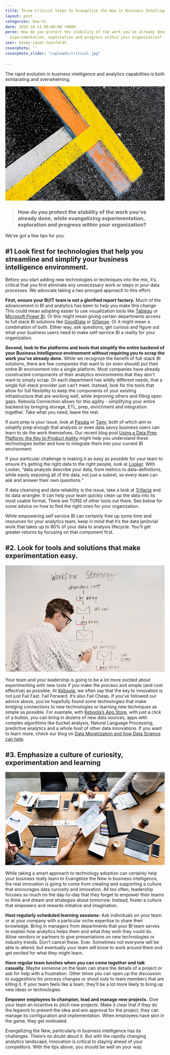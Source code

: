 ```yaml
---
title: Three Critical Steps to Evangelize the New in Business Intelligence and Analytics
layout: post
categories: how-to
date: 2018-10-11 00:00:00 +0000
perex: How do you protect the stability of the work you’ve already done, while evangelizing
  experimentation, exploration and progress within your organization?
user: kasey-jones-tonsfeldt
coverphoto: ''
coverphoto_slider: "/uploads/critical.jpg"

---
```

The rapid evolution in business intelligence and analytics capabilities is both exhilarating and overwhelming.

![](/uploads/criticalArticle.jpg)

> ### How do you protect the stability of the work you’ve already done, while evangelizing experimentation, exploration and progress within your organization?

We’ve got a few tips for you.

## #1 Look first for technologies that help you streamline and simplify your business intelligence environment.

Before you start adding new technologies or techniques into the mix, it’s critical that you first eliminate any unnecessary work or steps in your data processes. We advocate taking a two pronged approach to this effort.

**First, ensure your BI/IT team is not a glorified report factory.** Much of the advancement in BI and analytics has been to help you make this change. This could mean adopting easier to use visualization tools like [Tableau](http://tableausoftware.com/) or [Microsoft Power BI](https://powerbi.microsoft.com/en-us/). Or this might mean giving certain departments access to full stack BI solutions like [GoodData](http://gooddata.com/) or [SiSense](http://sisense.com/). Or it might mean a combination of both. Either way, ask questions, get curious and figure out what your business users need to make self-service BI a reality for your organization.

**Second, look to the platforms and tools that simplify the entire backend of your Business Intelligence environment without requiring you to scrap the work you’ve already done.** While we recognize the benefit of full-stack BI solutions, there are few companies that want to (or even should) put their entire BI environment into a single platform. Most companies have already constructed components of their analytics environments that they don't want to simply scrap. Or each department has wildly different needs, that a single full-stack provider just can’t meet. Instead, look for the tools that allow for full flexibility to keep the components of your existing infrastructure that are working well, while improving others and filling open gaps. Keboola Connection allows for this agility - simplifying your entire backend by bringing storage, ETL, prep, enrichment and integration together. Take what you need, leave the rest.

If pure prep is your issue, look at [Paxata](http://www.paxata.com/) or [Tamr](http://www.tamr.com/), both of which aim to simplify prep enough that analysts or even data savvy business users can learn to do the work themselves. Our recent blog post [Using a Data Prep Platform: the Key to Product Agility](http://blog.keboola.com/using-a-data-prep-platform-the-key-to-analytic-product-agility) might help you understand these technologies better and how to integrate them into your current BI environment.

If your particular challenge is making it as easy as possible for your team to ensure it’s getting the right data to the right people, look at [Looker](http://www.looker.com/). With Looker, “data analysts describe your data, from metrics to data-definitions, while easily exposing all of the data, not just a subset, so every team can ask and answer their own questions.”

If data cleansing and data reliability is the issue, take a look at [Trifacta](http://www.trifacta.com/) and its data wrangler. It can help your team quickly clean up the data into its most usable format. There are TONS of other tools out there. See below for some advice on how to find the right ones for your organization.

While empowering self service BI can certainly free up some time and resources for your analytics team, keep in mind that it’s the data janitorial work that takes up to 80% of your data to analysis lifecycle. You’ll get greater returns by focusing on that component first.

## #2. Look for tools and solutions that make experimentation easy.

![](/uploads/criticalArticle2.jpg)

Your team and your leadership is going to be a lot more excited about experimenting with new tools if you make the process and simple (and cost effective) as possible. At [Keboola](http://www.keboola.com/), we often say that the key to innovation is not just Fail Fast. Fail Forward. It’s also Fail Cheap. If you’ve followed our advice above, you’ve hopefully found some technologies that make bridging connections to new technologies or learning new techniques as simple as possible. For example, with [Keboola’s App Store](https://components.keboola.com/), with just a click of a button, you can bring in dozens of new data sources, apps with complex algorithms like bucket analysis, Natural Language Processing, predictive analytics and a whole host of other data innovations. If you want to learn more, check our blog on [Data Monetization and how Data Science can help](http://blog.keboola.com/keboola-data-monetization-series-how-data-science-can-help).

## #3. Emphasize a culture of curiosity, experimentation and learning

![](/uploads/criticalArticle3.jpg)

While taking a smart approach to technology adoption can certainly help your business really learn to Evangelize the New in business intelligence, the real innovation is going to come from creating and supporting a culture that encourages data curiosity and innovation. All too often, leadership focuses so much on the day-to-day that they forget to empower their teams to think and dream and strategize about tomorrow. Instead, foster a culture that empowers and rewards initiative and imagination.

**Host regularly scheduled learning sessions:** Ask individuals on your team or at your company with a particular niche expertise to share their knowledge. Bring in managers from departments that your BI team serves to explain how analytics helps them and what they wish they could do. Allow vendors or partners to give presentations on new technologies or industry trends. Don’t cancel these. Ever. Sometimes not everyone will be able to attend, but eventually your team will know to work around them and get excited for what they might learn.

**Have regular team lunches when you can come together and talk casually.** Maybe someone on the team can share the details of a project or ask for help with a frustration. Other times you can open up the discussion to suggestions for process changes or shout outs to team members that are killing it. If your team feels like a team, they’ll be a lot more likely to bring up new ideas or technologies.

**Empower employees to champion, lead and manage new projects.** Give your team an incentive to pitch new projects. Make it clear that if they do the legwork to present the idea and win approval for the project, they can manage its configuration and implementation. When employees have skin in the game, they get motivated.

Evangelizing the New, particularly in business intelligence has its challenges. There’s no doubt about it. But with the rapidly changing analytics landscape, innovation is critical to staying ahead of your competitors. With the tips above, you should be well on your way.
